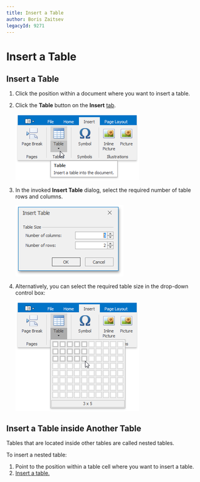 ```yaml
---
title: Insert a Table
author: Boris Zaitsev
legacyId: 9271
---
```

# Insert a Table
## <a name="inserttable"/>Insert a Table
1. Click the position within a document where you want to insert a table.
2. Click the **Table** button on the **Insert** [ tab](../text-editor-ui/ribbon-interface.md).
	
	![RTETablesInsertTableRibbonMenu](../../../images/img121379.png)
3. In the invoked **Insert Table** dialog, select the required number of table rows and columns.
	
	![RTETableInsertTableDialog](../../../images/img121380.png)
4. Alternatively, you can select the required table size in the drop-down control box:
	
	![RTETableInsertTableDropDown](../../../images/img121381.png)

## Insert a Table inside Another Table
Tables that are located inside other tables are called nested tables.

To insert a nested table:
1. Point to the position within a table cell where you want to insert a table.
2. [Insert a table.](#inserttable)